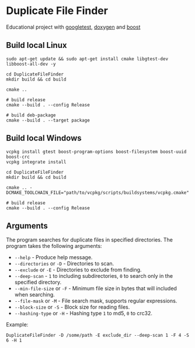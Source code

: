# Duplicate File Finder
Educational project with [googletest](https://github.com/google/googletest), [doxygen](https://github.com/doxygen/doxygen) and [boost](https://github.com/boostorg)

## Build local Linux
```shell
sudo apt-get update && sudo apt-get install cmake libgtest-dev libboost-all-dev -y

cd DuplicateFileFinder
mkdir build && cd build

cmake ..

# build release
cmake --build . --config Release

# build deb-package
cmake --build . --target package
```

## Build local Windows
```shell
vcpkg install gtest boost-program-options boost-filesystem boost-uuid boost-crc
vcpkg integrate install

cd DuplicateFileFinder
mkdir build && cd build

cmake .. -DCMAKE_TOOLCHAIN_FILE="path/to/vcpkg/scripts/buildsystems/vcpkg.cmake"

# build release
cmake --build . --config Release
```

## Arguments
The program searches for duplicate files in specified directories.
The program takes the following arguments:
* `--help` - Produce help message.
* `--directories` or `-D` - Directories to scan.
* `--exclude` or `-E` - Directories to exclude from finding.
* `--deep-scan` - `1` to including subdirectories, `0` to search only in the specified directory.
* `--min-file-size` or `-F` - Minimum file size in bytes that will included when searching.
* `--file-mask` or `-M` - File search mask, supports regular expressions.
* `--block-size` or `-S` - Block size for reading files.
* `--hashing-type` or `-H` - Hashing type `1` to md5, `0` to crc32.

Example:
```shell
DuplicateFileFinder -D /some/path -E exclude_dir --deep-scan 1 -F 4 -S 6 -H 1
```
